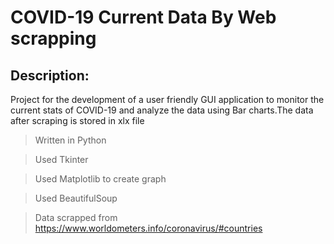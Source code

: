 # COVID-19 Current Data By Web scrapping


## Description:
Project for the development of a user friendly GUI application to monitor the current stats of COVID-19 and analyze the data using Bar charts.The data after scraping is stored in xlx file

>Written in Python

>Used Tkinter

>Used Matplotlib to create graph

>Used BeautifulSoup

>Data scrapped from https://www.worldometers.info/coronavirus/#countries

